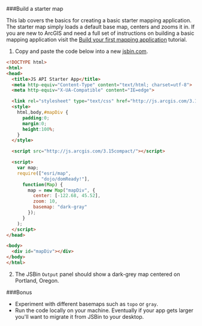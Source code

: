 ###Build a starter map

This lab covers the basics for creating a basic starter mapping application.
The starter map simply loads a default base map, centers and zooms it in.
If you are new to ArcGIS and need a full set of instructions on building a basic mapping application
visit the [Build your first mapping application](https://developers.arcgis.com/javascript/jshelp/intro_firstmap_amd.html) tutorial.

1. Copy and paste the code below into a new [jsbin.com](http://jsbin.com).

  ```html
  <!DOCTYPE html>
  <html>
  <head>
    <title>JS API Starter App</title>
    <meta http-equiv="Content-Type" content="text/html; charset=utf-8">
    <meta http-equiv="X-UA-Compatible" content="IE=edge">

    <link rel="stylesheet" type="text/css" href="http://js.arcgis.com/3.15/esri/css/esri.css">
    <style>
      html,body,#mapDiv {
        padding:0;
        margin:0;
        height:100%;
      }
    </style>

    <script src="http://js.arcgis.com/3.15compact/"></script>

    <script>
      var map;
      require(["esri/map",
               "dojo/domReady!"],
        function(Map) {
          map = new Map("mapDiv", {
            center: [-122.68, 45.52],
            zoom: 10,
            basemap: "dark-gray"
          });
        }
      );
    </script>
  </head>

  <body>
    <div id="mapDiv"></div>
  </body>
  </html>
  ```

2. The JSBin `Output` panel should show a dark-grey map centered on Portland, Oregon.

###Bonus

* Experiment with different basemaps such as `topo` or `gray`.
* Run the code locally on your machine. Eventually if your app gets larger you'll want to migrate it from JSBin to your desktop.